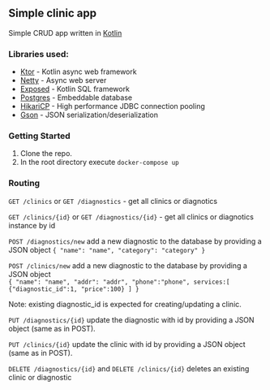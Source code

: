 ## Simple clinic app

Simple CRUD app written in [Kotlin](https://kotlinlang.org/)
### Libraries used:

 - [Ktor](https://github.com/ktorio/ktor) - Kotlin async web framework
 - [Netty](https://github.com/netty/netty) - Async web server
 - [Exposed](https://github.com/JetBrains/Exposed) - Kotlin SQL framework
 - [Postgres](https://github.com/postgres/postgres) - Embeddable database
 - [HikariCP](https://github.com/brettwooldridge/HikariCP) - High performance JDBC connection pooling
 - [Gson](https://github.com/google/gson) - JSON serialization/deserialization

### Getting Started

1. Clone the repo.
2. In the root directory execute `docker-compose up`

### Routing

`GET /clinics` or `GET /diagnostics` - get all clinics or diagnotics

`GET /clinics/{id}` or `GET /diagnostics/{id}` - get all clinics or diagnotics instance by id

`POST /diagnostics/new` add a new diagnostic to the database by providing a JSON object
`{ "name": "name", "category": "category" }`

`POST /clinics/new` add a new diagnostic to the database by providing a JSON object  
`{ "name": "name", "addr": "addr", "phone":"phone", services:[ {"diagnostic_id":1, "price":100} ] }`

Note: existing diagnostic_id is expected for creating/updating a clinic.

`PUT /diagnostics/{id}` update the diagnostic with id by providing a JSON object (same as in POST).

`PUT /clinics/{id}` update the clinic with id by providing a JSON object (same as in POST).

`DELETE /diagnostics/{id}` and `DELETE /clinics/{id}` deletes an existing clinic or diagnostic


